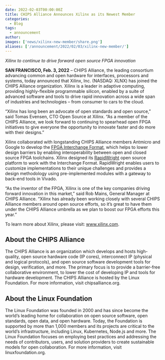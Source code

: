 ```yaml
---
date: 2022-02-03T00:00:00Z
title: CHIPS Alliance Announces Xilinx as its Newest Member 
categories:
  - Blog
tags:
  - announcement
author: 
images: ['news/xilinx-new-member/share.png']
aliases: ['/announcement/2022/02/03/xilinx-new-member/']
---
```


*Xilinx to continue to drive forward open source FPGA innovation*

**SAN FRANCISCO, Feb. 3, 2022** – CHIPS Alliance, the leading consortium advancing common and open hardware for interfaces, processors and systems, today announced that Xilinx, Inc. (NASDAQ: XLNX) has joined the CHIPS Alliance organization. Xilinx is a leader in adaptive computing, providing highly-flexible programmable silicon, enabled by a suite of advanced software and tools to drive rapid innovation across a wide span of industries and technologies – from consumer to cars to the cloud. 

“Xilinx has long been an advocate of open standards and open source,” said Tomas Evensen, CTO Open Source at Xilinx. “As a member of the CHIPS Alliance, we look forward to continuing to spearhead open FPGA initiatives to give everyone the opportunity to innovate faster and do more with their designs.”

Xilinx collaborated with longstanding CHIPS Alliance members Antmicro and Google to develop the [FPGA Interchange Format](https://fpga-interchange-schema.readthedocs.io/), which helps to lower design barriers by enabling interoperability between open and closed source FPGA toolchains. Xilinx designed its [RapidWright](https://github.com/Xilinx/RapidWright) open source platform to work with the Interchange Format. RapidWright enables users to customize implementations to their unique challenges and provides a design methodology using pre-implemented modules with a gateway to back-end tools in Vivado. 

“As the inventor of the FPGA, Xilinx is one of the key companies driving forward innovation in this market,” said Rob Mains, General Manager at CHIPS Alliance. “Xilinx has already been working closely with several CHIPS Alliance members around open source efforts, so it’s great to have them under the CHIPS Alliance umbrella as we plan to boost our FPGA efforts this year.”

To learn more about Xilinx, please visit: www.xilinx.com.

## About the CHIPS Alliance

The CHIPS Alliance is an organization which develops and hosts high-quality, open source hardware code (IP cores), interconnect IP (physical and logical protocols), and open source software development tools for design, verification, and more. The primary focus is to provide a barrier-free collaborative environment, to lower the cost of developing IP and tools for hardware development. The CHIPS Alliance is hosted by the Linux Foundation. For more information, visit chipsalliance.org.

## About the Linux Foundation

The Linux Foundation was founded in 2000 and has since become the world’s leading home for collaboration on open source software, open standards, open data, and open hardware. Today, the Foundation is supported by more than 1,000 members and its projects are critical to the world’s infrastructure, including Linux, Kubernetes, Node.js and more. The Linux Foundation focuses on employing best practices and addressing the needs of contributors, users, and solution providers to create sustainable models for open collaboration. For more information, visit linuxfoundation.org.
